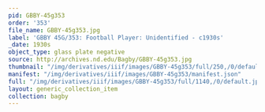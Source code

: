 ```yaml
---
pid: GBBY-45g353
order: '353'
file_name: GBBY-45g353.jpg
label: 'GBBY 45G/353: Football Player: Unidentified - c1930s'
_date: 1930s
object_type: glass plate negative
source: http://archives.nd.edu/Bagby/GBBY-45g353.jpg
thumbnail: "/img/derivatives/iiif/images/GBBY-45g353/full/250,/0/default.jpg"
manifest: "/img/derivatives/iiif/images/GBBY-45g353/manifest.json"
full: "/img/derivatives/iiif/images/GBBY-45g353/full/1140,/0/default.jpg"
layout: generic_collection_item
collection: bagby
---
```

